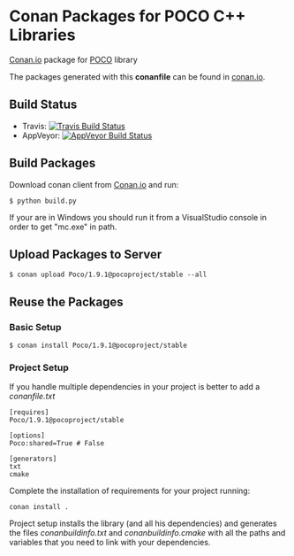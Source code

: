 Conan Packages for POCO C++ Libraries
=====================================

[Conan.io](https://conan.io) package for [POCO](http://pocoproject.org/) library

The packages generated with this **conanfile** can be found in [conan.io](https://conan.io/source/Poco/1.9.1/pocoproject/stable).

## Build Status

- Travis: [![Travis Build Status](https://travis-ci.org/pocoproject/conan-poco.svg?branch=master)](https://travis-ci.org/pocoproject/conan-poco)
- AppVeyor: [![AppVeyor Build Status](https://ci.appveyor.com/api/projects/status/swn6l4rxpsgn8arg?svg=true)](https://ci.appveyor.com/project/obiltschnig/conan-poco)


## Build Packages

Download conan client from [Conan.io](https://conan.io) and run:

    $ python build.py

If your are in Windows you should run it from a VisualStudio console in order to get "mc.exe" in path.

## Upload Packages to Server

    $ conan upload Poco/1.9.1@pocoproject/stable --all

## Reuse the Packages

### Basic Setup

    $ conan install Poco/1.9.1@pocoproject/stable

### Project Setup

If you handle multiple dependencies in your project is better to add a *conanfile.txt*

    [requires]
    Poco/1.9.1@pocoproject/stable

    [options]
    Poco:shared=True # False

    [generators]
    txt
    cmake

Complete the installation of requirements for your project running:

    conan install .

Project setup installs the library (and all his dependencies) and generates the files *conanbuildinfo.txt* and *conanbuildinfo.cmake* with all the paths and variables that you need to link with your dependencies.

